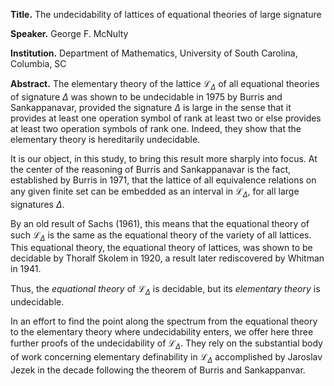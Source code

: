 **Title.** The undecidability of lattices of equational theories of large signature

**Speaker.** George F. McNulty

**Institution.** Department of Mathematics, University of South Carolina, Columbia, SC

**Abstract.** The elementary theory of the  lattice $\mathcal L_{\Delta}$ of all equational theories of signature $\Delta$ was shown to be undecidable in 1975 by Burris and Sankappanavar, provided the signature $\Delta$ is large in the sense that it provides at least one operation symbol of rank at least two or else provides at least two operation symbols of rank one. Indeed, they show that the elementary theory is hereditarily undecidable.

It is our object, in this study, to bring this result more sharply into focus.  At the center of 
the reasoning of Burris and Sankappanavar is the fact, established by Burris in 1971, that the lattice of all equivalence relations on any given finite set can be embedded as an interval in $\mathcal L_{\Delta}$, for all large signatures $\Delta$.

By an old result of Sachs (1961), this means that the equational theory of such $\mathcal L_{\Delta}$ is the same as the equational theory of the variety  of all lattices. This equational theory, the equational theory of lattices, was shown to be decidable by Thoralf Skolem in 1920, a result later rediscovered by Whitman  in 1941.

Thus,  the *equational theory* of $\mathcal L_{\Delta}$ is decidable, but its *elementary theory* is undecidable.

In an effort to find the point along the spectrum from the equational theory to
the elementary theory where undecidability enters, we offer here three further
proofs of the undecidability of $\mathcal L_{\Delta}$.  They rely on the substantial
body of work concerning elementary definability in $\mathcal L_{\Delta}$ accomplished 
by Jaroslav Jezek in the decade following the theorem of Burris and Sankappanvar. 
